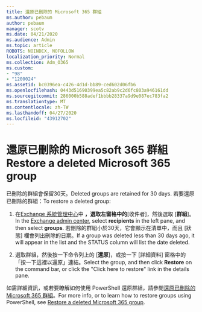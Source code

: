 ```yaml
---
title: 還原已刪除的 Microsoft 365 群組
ms.author: pebaum
author: pebaum
manager: scotv
ms.date: 04/21/2020
ms.audience: Admin
ms.topic: article
ROBOTS: NOINDEX, NOFOLLOW
localization_priority: Normal
ms.collection: Adm_O365
ms.custom:
- "98"
- "1200024"
ms.assetid: bc0396ea-c426-4d1d-bb89-ced602d06fb6
ms.openlocfilehash: 0443d51690399ea5c82ab9c2d6fc803a946161dd
ms.sourcegitcommit: 286000b588adef1bbbb28337a9d9e087ec783fa2
ms.translationtype: MT
ms.contentlocale: zh-TW
ms.lasthandoff: 04/27/2020
ms.locfileid: "43912702"
---
```

# <a name="restore-a-deleted-microsoft-365-group"></a><span data-ttu-id="8840e-102">還原已刪除的 Microsoft 365 群組</span><span class="sxs-lookup"><span data-stu-id="8840e-102">Restore a deleted Microsoft 365 group</span></span>

<span data-ttu-id="8840e-103">已刪除的群組會保留30天。</span><span class="sxs-lookup"><span data-stu-id="8840e-103">Deleted groups are retained for 30 days.</span></span> <span data-ttu-id="8840e-104">若要還原已刪除的群組：</span><span class="sxs-lookup"><span data-stu-id="8840e-104">To restore a deleted group:</span></span>
  
1. <span data-ttu-id="8840e-105">在[Exchange 系統管理中心](https://outlook.office365.com/ecp/)中 **，選取左窗格中的**[收件者]，然後選取 [**群組**]。</span><span class="sxs-lookup"><span data-stu-id="8840e-105">In the [Exchange admin center](https://outlook.office365.com/ecp/), select **recipients** in the left pane, and then select **groups**.</span></span> <span data-ttu-id="8840e-106">若刪除的群組小於30天，它會顯示在清單中，而且 [狀態] 欄會列出刪除的日期。</span><span class="sxs-lookup"><span data-stu-id="8840e-106">If a group was deleted less than 30 days ago, it will appear in the list and the STATUS column will list the date deleted.</span></span>

2. <span data-ttu-id="8840e-107">選取群組，然後按一下命令列上的 [**還原**]，或按一下 [詳細資料] 窗格中的「按一下這裡以還原」連結。</span><span class="sxs-lookup"><span data-stu-id="8840e-107">Select the group, and then click **Restore** on the command bar, or click the "Click here to restore" link in the details pane.</span></span>

<span data-ttu-id="8840e-108">如需詳細資訊，或若要瞭解如何使用 PowerShell 還原群組，請參閱[還原已刪除的 Microsoft 365 群組](https://go.microsoft.com/fwlink/?linkid=867802)。</span><span class="sxs-lookup"><span data-stu-id="8840e-108">For more info, or to learn how to restore groups using PowerShell, see [Restore a deleted Microsoft 365 group](https://go.microsoft.com/fwlink/?linkid=867802).</span></span>
  